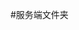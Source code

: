 <!--
 * @Description: 后端 说明
 * @Author: hairyOwl
 * @Date: 2022-02-25 22:37:38
 * @LastEditors: hairyOwl
 * @LastEditTime: 2022-02-25 22:37:41
-->
#服务端文件夹